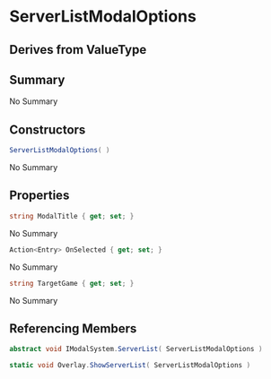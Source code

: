 # ServerListModalOptions

## Derives from ValueType

## Summary

No Summary
## Constructors

```c#
ServerListModalOptions( ) 
```
No Summary
## Properties

```c#
string ModalTitle { get; set; } 
```
No Summary
```c#
Action<Entry> OnSelected { get; set; } 
```
No Summary
```c#
string TargetGame { get; set; } 
```
No Summary
## Referencing Members

```c#
abstract void IModalSystem.ServerList( ServerListModalOptions ) 
```
```c#
static void Overlay.ShowServerList( ServerListModalOptions ) 
```
